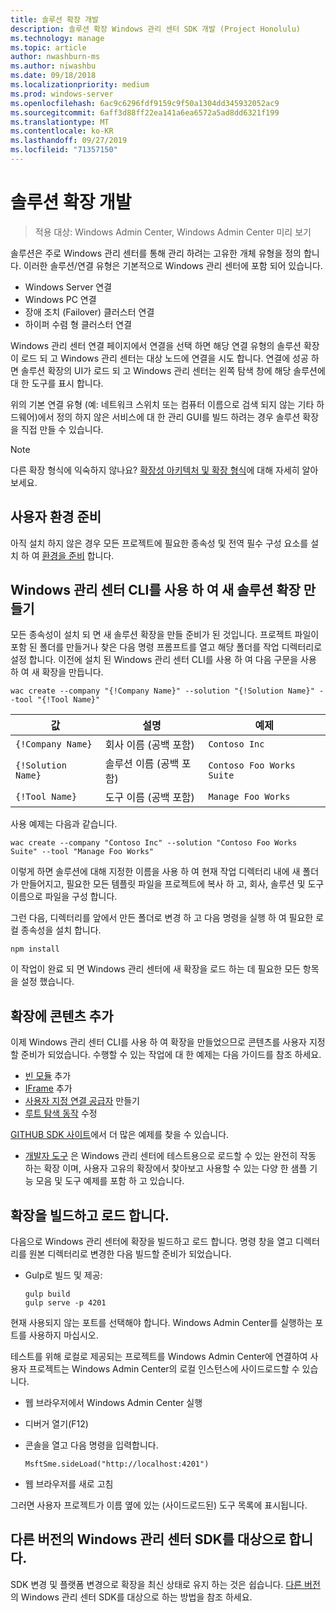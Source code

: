 ```yaml
---
title: 솔루션 확장 개발
description: 솔루션 확장 Windows 관리 센터 SDK 개발 (Project Honolulu)
ms.technology: manage
ms.topic: article
author: nwashburn-ms
ms.author: niwashbu
ms.date: 09/18/2018
ms.localizationpriority: medium
ms.prod: windows-server
ms.openlocfilehash: 6ac9c6296fdf9159c9f50a1304dd345932052ac9
ms.sourcegitcommit: 6aff3d88ff22ea141a6ea6572a5ad8dd6321f199
ms.translationtype: MT
ms.contentlocale: ko-KR
ms.lasthandoff: 09/27/2019
ms.locfileid: "71357150"
---
```

# <a name="develop-a-solution-extension"></a>솔루션 확장 개발

>적용 대상: Windows Admin Center, Windows Admin Center 미리 보기

솔루션은 주로 Windows 관리 센터를 통해 관리 하려는 고유한 개체 유형을 정의 합니다.  이러한 솔루션/연결 유형은 기본적으로 Windows 관리 센터에 포함 되어 있습니다.

* Windows Server 연결
* Windows PC 연결
* 장애 조치 (Failover) 클러스터 연결
* 하이퍼 수렴 형 클러스터 연결

Windows 관리 센터 연결 페이지에서 연결을 선택 하면 해당 연결 유형의 솔루션 확장이 로드 되 고 Windows 관리 센터는 대상 노드에 연결을 시도 합니다. 연결에 성공 하면 솔루션 확장의 UI가 로드 되 고 Windows 관리 센터는 왼쪽 탐색 창에 해당 솔루션에 대 한 도구를 표시 합니다.

위의 기본 연결 유형 (예: 네트워크 스위치 또는 컴퓨터 이름으로 검색 되지 않는 기타 하드웨어)에서 정의 하지 않은 서비스에 대 한 관리 GUI를 빌드 하려는 경우 솔루션 확장을 직접 만들 수 있습니다.

> [!NOTE]
> 다른 확장 형식에 익숙하지 않나요? [확장성 아키텍처 및 확장 형식](understand-extensions.md)에 대해 자세히 알아보세요.

## <a name="prepare-your-environment"></a>사용자 환경 준비

아직 설치 하지 않은 경우 모든 프로젝트에 필요한 종속성 및 전역 필수 구성 요소를 설치 하 여 [환경을 준비](prepare-development-environment.md) 합니다.

## <a name="create-a-new-solution-extension-with-the-windows-admin-center-cli"></a>Windows 관리 센터 CLI를 사용 하 여 새 솔루션 확장 만들기 ##

모든 종속성이 설치 되 면 새 솔루션 확장을 만들 준비가 된 것입니다.  프로젝트 파일이 포함 된 폴더를 만들거나 찾은 다음 명령 프롬프트를 열고 해당 폴더를 작업 디렉터리로 설정 합니다.  이전에 설치 된 Windows 관리 센터 CLI를 사용 하 여 다음 구문을 사용 하 여 새 확장을 만듭니다.

```
wac create --company "{!Company Name}" --solution "{!Solution Name}" --tool "{!Tool Name}"
```

| 값 | 설명 | 예제 |
| ----- | ----------- | ------- |
| ```{!Company Name}``` | 회사 이름 (공백 포함) | ```Contoso Inc``` |
| ```{!Solution Name}``` | 솔루션 이름 (공백 포함) | ```Contoso Foo Works Suite``` |
| ```{!Tool Name}``` | 도구 이름 (공백 포함) | ```Manage Foo Works``` |

사용 예제는 다음과 같습니다.

```
wac create --company "Contoso Inc" --solution "Contoso Foo Works Suite" --tool "Manage Foo Works"
```

이렇게 하면 솔루션에 대해 지정한 이름을 사용 하 여 현재 작업 디렉터리 내에 새 폴더가 만들어지고, 필요한 모든 템플릿 파일을 프로젝트에 복사 하 고, 회사, 솔루션 및 도구 이름으로 파일을 구성 합니다.  

그런 다음, 디렉터리를 앞에서 만든 폴더로 변경 하 고 다음 명령을 실행 하 여 필요한 로컬 종속성을 설치 합니다.

```
npm install
```

이 작업이 완료 되 면 Windows 관리 센터에 새 확장을 로드 하는 데 필요한 모든 항목을 설정 했습니다. 

## <a name="add-content-to-your-extension"></a>확장에 콘텐츠 추가

이제 Windows 관리 센터 CLI를 사용 하 여 확장을 만들었으므로 콘텐츠를 사용자 지정할 준비가 되었습니다.  수행할 수 있는 작업에 대 한 예제는 다음 가이드를 참조 하세요.

- [빈 모듈](guides/add-module.md) 추가
- [IFrame](guides/add-iframe.md) 추가
- [사용자 지정 연결 공급자](guides/create-connection-provider.md) 만들기
- [루트 탐색 동작](guides/modify-root-navigation.md) 수정
 
[GITHUB SDK 사이트](https://aka.ms/wacsdk)에서 더 많은 예제를 찾을 수 있습니다.
-  [개발자 도구](https://github.com/Microsoft/windows-admin-center-sdk/tree/master/windows-admin-center-developer-tools) 은 Windows 관리 센터에 테스트용으로 로드할 수 있는 완전히 작동 하는 확장 이며, 사용자 고유의 확장에서 찾아보고 사용할 수 있는 다양 한 샘플 기능 모음 및 도구 예제를 포함 하 고 있습니다.

## <a name="build-and-side-load-your-extension"></a>확장을 빌드하고 로드 합니다.

다음으로 Windows 관리 센터에 확장을 빌드하고 로드 합니다.  명령 창을 열고 디렉터리를 원본 디렉터리로 변경한 다음 빌드할 준비가 되었습니다.

* Gulp로 빌드 및 제공:

    ```
    gulp build
    gulp serve -p 4201
    ```

현재 사용되지 않는 포트를 선택해야 합니다. Windows Admin Center를 실행하는 포트를 사용하지 마십시오.

테스트를 위해 로컬로 제공되는 프로젝트를 Windows Admin Center에 연결하여 사용자 프로젝트는 Windows Admin Center의 로컬 인스턴스에 사이드로드할 수 있습니다.

* 웹 브라우저에서 Windows Admin Center 실행
* 디버거 열기(F12)
* 콘솔을 열고 다음 명령을 입력합니다.

    ```
    MsftSme.sideLoad("http://localhost:4201")
    ```

*   웹 브라우저를 새로 고침

그러면 사용자 프로젝트가 이름 옆에 있는 (사이드로드된) 도구 목록에 표시됩니다.

## <a name="target-a-different-version-of-the-windows-admin-center-sdk"></a>다른 버전의 Windows 관리 센터 SDK를 대상으로 합니다.

SDK 변경 및 플랫폼 변경으로 확장을 최신 상태로 유지 하는 것은 쉽습니다.  [다른 버전](target-sdk-version.md) 의 Windows 관리 센터 SDK를 대상으로 하는 방법을 참조 하세요.